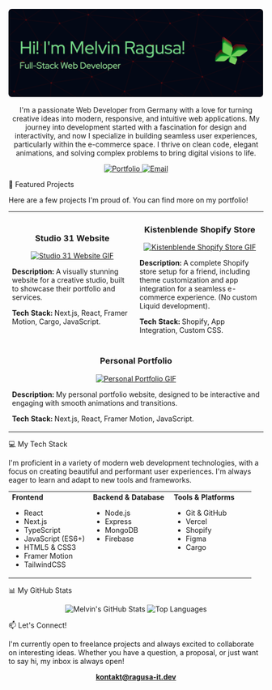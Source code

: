 <p align="center">
<img src="/github-header-image.png" alt="Melvin Ragusa - Web Developer Banner"/>
</p>

<p align="center">
I'm a passionate Web Developer from Germany with a love for turning creative ideas into modern, responsive, and intuitive web applications. My journey into development started with a fascination for design and interactivity, and now I specialize in building seamless user experiences, particularly within the e-commerce space. I thrive on clean code, elegant animations, and solving complex problems to bring digital visions to life.
</p>

<p align="center">
<a href="https://ragusa-it.dev" target="_blank">
<img src="https://img.shields.io/badge/Portfolio-ragusa--it.dev-blue?style=for-the-badge&logo=icloud" alt="Portfolio"/>
</a>
<a href="mailto:kontakt@ragusa-it.dev">
<img src="https://img.shields.io/badge/Email-kontakt%40ragusa--it.dev-red?style=for-the-badge&logo=gmail" alt="Email"/>
</a>
</p>

🚀 Featured Projects

Here are a few projects I'm proud of. You can find more on my portfolio!

<table>
<tr>
<td width="50%">
<h3 align="center">Studio 31 Website</h3>
<p align="center">
<a href="https://studio31.xyz" target="_blank">
<img src="http://api.page2images.com/directlink?p2i_url=http://studio31.xyz&p2i_key=8975b0fbe36b05dd&p2i_device=6&p2i_size=200x200" alt="Studio 31 Website GIF"/>
</a>
</p>
<p><strong>Description:</strong> A visually stunning website for a creative studio, built to showcase their portfolio and services.</p>
<p><strong>Tech Stack:</strong> Next.js, React, Framer Motion, Cargo, JavaScript.</p>
</td>
<td width="50%">
<h3 align="center">Kistenblende Shopify Store</h3>
<p align="center">
<a href="https://kistenblende.de" target="_blank">
<img src="http://api.page2images.com/directlink?p2i_url=http://kistenblende.de&p2i_key=8975b0fbe36b05dd&p2i_device=6&p2i_size=200x200" alt="Kistenblende Shopify Store GIF"/>
</a>
</p>
<p><strong>Description:</strong> A complete Shopify store setup for a friend, including theme customization and app integration for a seamless e-commerce experience. (No custom Liquid development).</p>
<p><strong>Tech Stack:</strong> Shopify, App Integration, Custom CSS.</p>
</td>
</tr>
<tr>
<td width="100%" colspan="2">
<h3 align="center">Personal Portfolio</h3>
<p align="center">
<a href="https://ragusa-it.dev" target="_blank">
<img src="http://api.page2images.com/directlink?p2i_url=http://ragusa-it.dev&p2i_key=8975b0fbe36b05dd&p2i_device=6&p2i_size=200x200" alt="Personal Portfolio GIF"/>
</a>
</p>
<p><strong>Description:</strong> My personal portfolio website, designed to be interactive and engaging with smooth animations and transitions.</p>
<p><strong>Tech Stack:</strong> Next.js, React, Framer Motion, JavaScript.</p>
</td>
</tr>
</table>

💻 My Tech Stack

I'm proficient in a variety of modern web development technologies, with a focus on creating beautiful and performant user experiences. I'm always eager to learn and adapt to new tools and frameworks.

<table>
  <tr>
    <td valign="top" width="33%">
      <strong>Frontend</strong>
      <ul>
        <li>React</li>
        <li>Next.js</li>
        <li>TypeScript</li>
        <li>JavaScript (ES6+)</li>
        <li>HTML5 & CSS3</li>
        <li>Framer Motion</li>
        <li>TailwindCSS</li>
      </ul>
    </td>
    <td valign="top" width="33%">
      <strong>Backend & Database</strong>
      <ul>
        <li>Node.js</li>
        <li>Express</li>
        <li>MongoDB</li>
        <li>Firebase</li>
      </ul>
    </td>
    <td valign="top" width="33%">
      <strong>Tools & Platforms</strong>
      <ul>
        <li>Git & GitHub</li>
        <li>Vercel</li>
        <li>Shopify</li>
        <li>Figma</li>
        <li>Cargo</li>
      </ul>
    </td>
  </tr>
</table>

📊 My GitHub Stats

<p align="center">
<img src="https://github-readme-stats.vercel.app/api?username=ragusa-it&show_icons=true&theme=shadow_red&hide_border=true&include_all_commits=true&count_private=true" alt="Melvin's GitHub Stats" />
<img src="https://github-readme-stats.vercel.app/api/top-langs/?username=ragusa-it&layout=donut&theme=shadow_red&hide_border=true" alt="Top Languages" />
</p>

📫 Let's Connect!

I'm currently open to freelance projects and always excited to collaborate on interesting ideas. Whether you have a question, a proposal, or just want to say hi, my inbox is always open!

<p align="center">
<a href="mailto:kontakt@ragusa-it.dev"><strong>kontakt@ragusa-it.dev</strong></a>
</p>